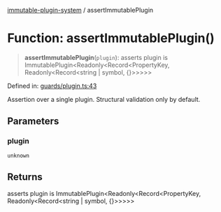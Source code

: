 [immutable-plugin-system](../README.md) / assertImmutablePlugin

# Function: assertImmutablePlugin()

> **assertImmutablePlugin**(`plugin`): asserts plugin is ImmutablePlugin\<Readonly\<Record\<PropertyKey, Readonly\<Record\<string \| symbol, \{\}\>\>\>\>\>

Defined in: [guards/plugin.ts:43](https://github.com/agladysh/immutable-plugin-system/blob/main/src/guards/plugin.ts#L43)

Assertion over a single plugin. Structural validation only by default.

## Parameters

### plugin

`unknown`

## Returns

asserts plugin is ImmutablePlugin\<Readonly\<Record\<PropertyKey, Readonly\<Record\<string \| symbol, \{\}\>\>\>\>\>

